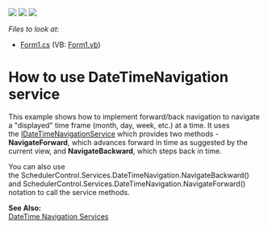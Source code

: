 <!-- default badges list -->
![](https://img.shields.io/endpoint?url=https://codecentral.devexpress.com/api/v1/VersionRange/128636337/14.1.3%2B)
[![](https://img.shields.io/badge/Open_in_DevExpress_Support_Center-FF7200?style=flat-square&logo=DevExpress&logoColor=white)](https://supportcenter.devexpress.com/ticket/details/E154)
[![](https://img.shields.io/badge/📖_How_to_use_DevExpress_Examples-e9f6fc?style=flat-square)](https://docs.devexpress.com/GeneralInformation/403183)
<!-- default badges end -->
<!-- default file list -->
*Files to look at*:

* [Form1.cs](./CS/Form1.cs) (VB: [Form1.vb](./VB/Form1.vb))
<!-- default file list end -->
# How to use DateTimeNavigation service


<p>This example shows how to implement forward/back navigation to navigate a "displayed" time frame (month, day, week, etc.) at a time. It uses the <a href="http://help.devexpress.com/#CoreLibraries/clsDevExpressXtraSchedulerServicesIDateTimeNavigationServicetopic">IDateTimeNavigationService</a> which provides two methods - <strong>NavigateForward</strong>, which advances forward in time as suggested by the current view, and <strong>NavigateBackward</strong>, which steps back in time. </p>
<p>You can also use the SchedulerControl.Services.DateTimeNavigation.NavigateBackward() and SchedulerControl.Services.DateTimeNavigation.NavigateForward() notation to call the service methods.</p>
<p><strong>See Also:</strong><br /> <a href="http://documentation.devexpress.com/#WindowsForms/CustomDocument4109">DateTime Navigation Services</a></p>

<br/>


